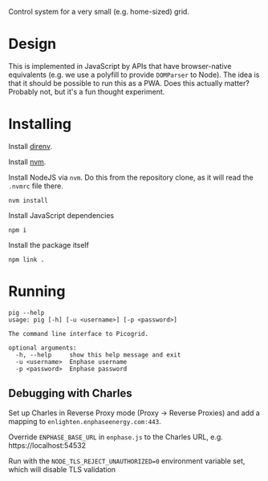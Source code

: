 Control system for a very small (e.g. home-sized) grid.

# Design

This is implemented in JavaScript by APIs that have browser-native equivalents (e.g. we use a polyfill to provide `DOMParser` to Node). The idea is that it should be possible to run this as a PWA. Does this actually matter? Probably not, but it's a fun thought experiment.

# Installing

Install [direnv](https://direnv.net/).

Install [nvm](https://github.com/nvm-sh/nvm).

Install NodeJS via `nvm`. Do this from the repository clone, as it will read the `.nvmrc` file there.

```
nvm install
```

Install JavaScript dependencies

```
npm i
```

Install the package itself

```
npm link .
```

# Running

```
pig --help
usage: pig [-h] [-u <username>] [-p <password>]

The command line interface to Picogrid.

optional arguments:
  -h, --help     show this help message and exit
  -u <username>  Enphase username
  -p <password>  Enphase password
```

## Debugging with Charles

Set up Charles in Reverse Proxy mode (Proxy -> Reverse Proxies) and add a mapping to `enlighten.enphaseenergy.com:443`.

Override `ENPHASE_BASE_URL` in `enphase.js` to the Charles URL, e.g. https://localhost:54532

Run with the `NODE_TLS_REJECT_UNAUTHORIZED=0` environment variable set, which will disable TLS validation
